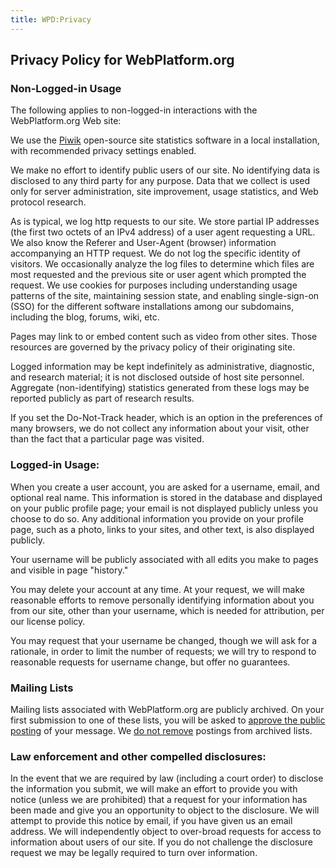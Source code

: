 ```yaml
---
title: WPD:Privacy
---
```

<h2><span class="mw-headline" id="Privacy_Policy_for_WebPlatform.org">Privacy Policy for WebPlatform.org</span></h2>
<h3><span class="mw-headline" id="Non-Logged-in_Usage">Non-Logged-in Usage</span></h3>
<p>The following applies to non-logged-in interactions with the WebPlatform.org Web site:
</p><p>We use the <a rel="nofollow" class="external text" href="http://piwik.org/">Piwik</a> open-source site statistics software in a local installation, with recommended privacy settings enabled.
</p><p>We make no effort to identify public users of our site. No
identifying data is disclosed to any third party for any purpose. Data
that we collect is used only for server administration, site
improvement, usage statistics, and Web protocol research.
</p><p>As is typical, we log http requests to our site. We store partial IP addresses (the first two octets of an IPv4 address) of a user agent requesting a URL. We also know the Referer and User-Agent (browser) information accompanying an HTTP request. We do not log the specific identity of visitors. We
occasionally analyze the log files to determine which files are most
requested and the previous site or user agent which prompted the
request. We use cookies for purposes including understanding usage patterns
of the site, maintaining session state, and enabling single-sign-on
(SSO) for the different software installations among our subdomains,
including the blog, forums, wiki, etc.
</p><p>Pages may link to or embed content such as video from other sites. Those
resources are governed by the privacy policy of their originating site.
</p><p>Logged information may be kept indefinitely as administrative,
diagnostic, and research material; it is not disclosed outside of host
site personnel. Aggregate (non-identifying) statistics generated from
these logs may be reported publicly as part of research results.
</p><p>If you set the Do-Not-Track header, which is an option in the preferences of many browsers, we do not collect any information about your visit, other than the fact that a particular page was visited.
</p>
<h3><span class="mw-headline" id="Logged-in_Usage:">Logged-in Usage:</span></h3>
<p>When you create a user account, you are asked for a username, email, and
optional real name. This information is stored in the database and displayed on your public profile page; your email is not displayed publicly unless you choose to do so. Any additional information you provide on your profile page, such as a photo, links to your sites, and other text, is also displayed publicly.
</p><p>Your username will be publicly associated with all edits you make to pages and visible in page "history."
</p><p>You may delete your account at any time. At your request, we will make reasonable
efforts to remove personally identifying information about you from our site, other than your username, which is needed for attribution, per our license policy.
</p><p>You may request that your username be changed, though we will ask for a
rationale, in order to limit the number of requests; we will try to
respond to reasonable requests for username change, but offer no guarantees.
</p>
<h3><span class="mw-headline" id="Mailing_Lists">Mailing Lists</span></h3>
<p>Mailing lists associated with WebPlatform.org are publicly archived. On your first submission to one of these lists, you will be asked to <a rel="nofollow" class="external text" href="http://www.w3.org/2002/09/aa/">approve the public posting</a> of your message. We <a rel="nofollow" class="external text" href="http://www.w3.org/Mail/ArchiveEditingPolicy">do not remove</a> postings from archived lists.
</p>
<h3><span class="mw-headline" id="Law_enforcement_and_other_compelled_disclosures:">Law enforcement and other compelled disclosures:</span></h3>
<p>In the event that we are required by law (including a court order)
to disclose the information you submit, we will make an effort to
provide you with notice (unless we are prohibited) that a request for
your information has been made and give you an opportunity to object to
the disclosure. We will attempt to provide this notice by email, if you
have given us an email address. We will independently object to
over-broad requests for access to information about users of our site.
If you do not challenge the disclosure request we may be legally
required to turn over information.
</p>
<!-- Saved in parser cache with key wpwiki:pcache:idhash:4823-0!*!*!!*!*!*!esi=1 and timestamp 20150731182749 and revision id 15131
 -->
